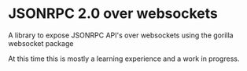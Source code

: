 # JSONRPC 2.0 over websockets

A library to expose JSONRPC API's over websockets using the gorilla websocket package

At this time this is mostly a learning experience and a work in progress.
